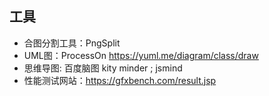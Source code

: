 ## 工具
* 合图分割工具：PngSplit 
* UML图：ProcessOn  https://yuml.me/diagram/class/draw
* 思维导图: 百度脑图 kity minder ; jsmind
* 性能测试网站：https://gfxbench.com/result.jsp